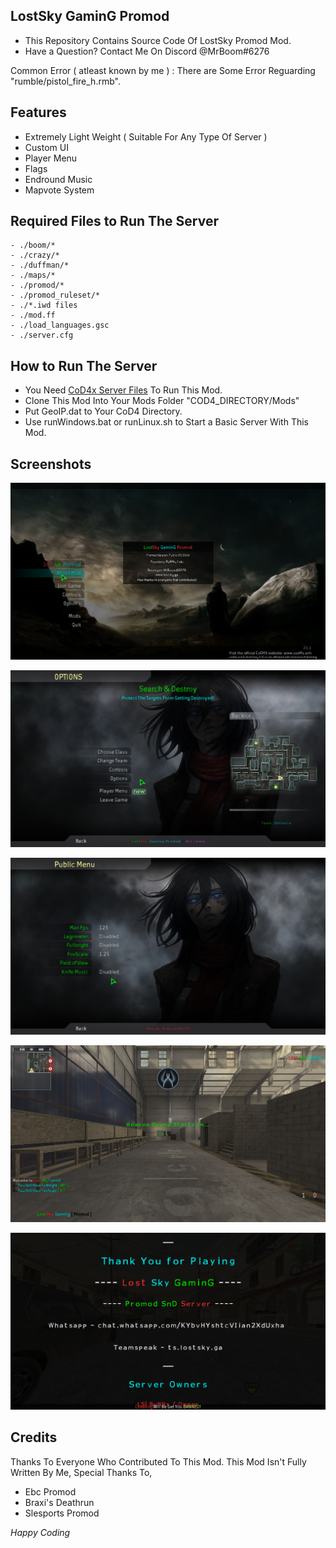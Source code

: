 ## **LostSky GaminG Promod**


- This Repository Contains Source Code Of LostSky Promod Mod.
- Have a Question? Contact Me On Discord @MrBoom#6276

 Common Error ( atleast known by me ) : There are Some Error Reguarding "rumble/pistol_fire_h.rmb".

## Features
- Extremely Light Weight ( Suitable For Any Type Of Server )
- Custom UI
- Player Menu
- Flags
- Endround Music
- Mapvote System

## Required Files to Run The Server
```
- ./boom/*
- ./crazy/*
- ./duffman/*
- ./maps/*
- ./promod/*
- ./promod_ruleset/*
- ./*.iwd files
- ./mod.ff
- ./load_languages.gsc
- ./server.cfg
```
## How to Run The Server


- You Need [CoD4x Server Files](https://cod4x.ovh/t/releases) To Run This Mod.
- Clone This Mod Into Your Mods Folder "COD4_DIRECTORY/Mods"
- Put GeoIP.dat to Your CoD4 Directory.
- Use runWindows.bat or runLinux.sh to Start a Basic Server With This Mod.


## Screenshots

![Main Menu](Screenshots/Screenshot1.png)

![Class Menu](Screenshots/Screenshot2.png)

![Player Menu](Screenshots/Screenshot3.png)

![InGame](Screenshots/Screenshot4.png)

![Credits](Screenshots/Screenshot5.png)

## Credits

Thanks To Everyone Who Contributed To This Mod. This Mod Isn't Fully Written By Me, Special Thanks To,

- Ebc Promod
- Braxi's Deathrun
- Slesports Promod 

*Happy Coding*
